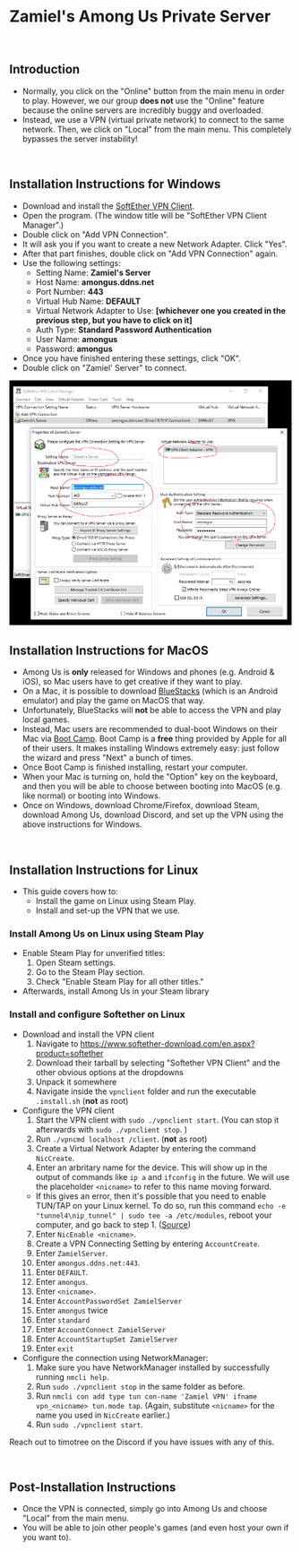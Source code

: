 # Zamiel's Among Us Private Server

<br />

## Introduction

- Normally, you click on the "Online" button from the main menu in order to play. However, we our group **does not** use the "Online" feature because the online servers are incredibly buggy and overloaded.
- Instead, we use a VPN (virtual private network) to connect to the same network. Then, we click on "Local" from the main menu. This completely bypasses the server instability!

<br />

## Installation Instructions for Windows

- Download and install the [SoftEther VPN Client](https://github.com/Zamiell/among-us-vpn/raw/master/softether-vpnclient-v4.34-9745-rtm-2020.04.05-windows-x86_x64-intel.exe).
- Open the program. (The window title will be "SoftEther VPN Client Manager".)
- Double click on "Add VPN Connection".
- It will ask you if you want to create a new Network Adapter. Click "Yes".
- After that part finishes, double click on "Add VPN Connection" again.
- Use the following settings:
  - Setting Name: **Zamiel's Server**
  - Host Name: **amongus.ddns.net**
  - Port Number: **443**
  - Virtual Hub Name: **DEFAULT**
  - Virtual Network Adapter to Use: **[whichever one you created in the previous step, but you have to click on it]**
  - Auth Type: **Standard Password Authentication**
  - User Name: **amongus**
  - Password: **amongus**
- Once you have finished entering these settings, click "OK".
- Double click on "Zamiel' Server" to connect.

<img src="https://github.com/Zamiell/among-us-vpn/raw/master/settings.png">

<br />

## Installation Instructions for MacOS

<!--
- You do not have to download anything. Just follow [these instructions](https://www.softether.org/4-docs/2-howto/9.L2TPIPsec_Setup_Guide_for_SoftEther_VPN_Server/5.Mac_OS_X_L2TP_Client_Setup).
- Additional notes:
  - Set the "Service Name" to "Among Us".
  - Set the "Server Address" to "amongus.ddns.net".
  - Set the "Account Name" to "amongus".
  - Set the "Password" to "amongus".
  - Set the "Shared Secret" to "amongus".
  - Do NOT check the box that says "Send all traffic over VPN connection" (or else your internet will not work when connected to the VPN).
-->

- Among Us is **only** released for Windows and phones (e.g. Android & iOS), so Mac users have to get creative if they want to play.
- On a Mac, it is possible to download [BlueStacks](https://www.bluestacks.com/) (which is an Android emulator) and play the game on MacOS that way.
- Unfortunately, BlueStacks will **not** be able to access the VPN and play local games.
- Instead, Mac users are recommended to dual-boot Windows on their Mac via [Boot Camp](https://support.apple.com/boot-camp). Boot Camp is a **free** thing provided by Apple for all of their users. It makes installing Windows extremely easy: just follow the wizard and press "Next" a bunch of times.
- Once Boot Camp is finished installing, restart your computer.
- When your Mac is turning on, hold the "Option" key on the keyboard, and then you will be able to choose between booting into MacOS (e.g. like normal) or booting into Windows.
- Once on Windows, download Chrome/Firefox, download Steam, download Among Us, download Discord, and set up the VPN using the above instructions for Windows.

<br />

## Installation Instructions for Linux

- This guide covers how to:
  - Install the game on Linux using Steam Play.
  - Install and set-up the VPN that we use.

### Install Among Us on Linux using Steam Play

- Enable Steam Play for unverified titles:
  1. Open Steam settings.
  2. Go to the Steam Play section.
  3. Check "Enable Steam Play for all other titles."
- Afterwards, install Among Us in your Steam library

### Install and configure Softether on Linux

- Download and install the VPN client
  1. Navigate to https://www.softether-download.com/en.aspx?product=softether
  2. Download their tarball by selecting "Softether VPN Client" and the other obvious options at the dropdowns
  3. Unpack it somewhere
  4. Navigate inside the `vpnclient` folder and run the executable `.install.sh` (**not** as root)
- Configure the VPN client
  1. Start the VPN client with `sudo ./vpnclient start`. (You can stop it afterwards with `sudo ./vpnclient stop`. )
  2. Run `./vpncmd localhost /client`. (**not** as root)
  5. Create a Virtual Network Adapter by entering the command `NicCreate`.
  6. Enter an arbritary name for the device. This will show up in the output of commands like `ip a` and `ifconfig` in the future. We will use the placeholder `<nicname>` to refer to this name moving forward.
    - If this gives an error, then it's possible that you need to enable TUN/TAP on your Linux kernel. To do so, run this command `echo -e "tunnel4\nip_tunnel" | sudo tee -a /etc/modules`, reboot your computer, and go back to step 1. ([Source](https://github.com/SoftEtherVPN/SoftEtherVPN/issues/148#issuecomment-352407872))
  7. Enter `NicEnable <nicname>`.
  8. Create a VPN Connecting Setting by entering `AccountCreate`.
  9. Enter `ZamielServer`.
  10. Enter `amongus.ddns.net:443`.
  11. Enter `DEFAULT`.
  12. Enter `amongus`.
  13. Enter `<nicname>`.
  14. Enter `AccountPasswordSet ZamielServer`
  16. Enter `amongus` twice
  17. Enter `standard`
  18. Enter `AccountConnect ZamielServer`
  19. Enter `AccountStartupSet ZamielServer`
  19. Enter `exit`
- Configure the connection using NetworkManager:
  1. Make sure you have NetworkManager installed by successfully running `nmcli help`.
  2. Run `sudo ./vpnclient stop` in the same folder as before.
  3. Run `nmcli con add type tun con-name 'Zamiel VPN' ifname vpn_<nicname> tun.mode tap`. (Again, substitute `<nicname>` for the name you used in `NicCreate` earlier.)
  4. Run `sudo ./vpnclient start`.

Reach out to timotree on the Discord if you have issues with any of this.


<br />

## Post-Installation Instructions

- Once the VPN is connected, simply go into Among Us and choose "Local" from the main menu.
- You will be able to join other people's games (and even host your own if you want to).

